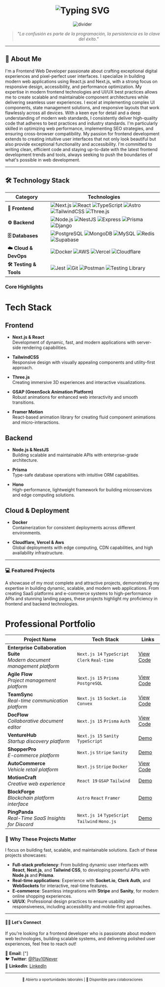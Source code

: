 # <div align="center">

<h1 align="center">
  <img src="https://readme-typing-svg.demolab.com?font=Fira+Code&weight=600&size=35&pause=1000&color=FFFFFF&background=000000&center=true&vCenter=true&random=false&width=1000&height=100&lines=Franko+Barrera;Full+Stack+Developer+%26+Frontend+Web+Developer;Building+Modern+%26+Scalable+Solutions" alt="Typing SVG" />
</h1>

<div align="center">
  <img src="https://user-images.githubusercontent.com/73097560/115834477-dbab4500-a447-11eb-908a-139a6edaec5c.gif" alt="divider">
</div>

<div align="center">
  <blockquote>
    <em>"La confusión es parte de la programación, la persistencia es la clave del éxito."</em>
  </blockquote>
</div>

---

## 🚀 About Me

I'm a Frontend Web Developer passionate about crafting exceptional digital experiences and pixel-perfect user interfaces. I specialize in building modern web applications using React.js and Next.js, with a strong focus on responsive design, accessibility, and performance optimization. My expertise in modern frontend technologies and UI/UX best practices allows me to create scalable and maintainable component architectures while delivering seamless user experiences. I excel at implementing complex UI components, state management solutions, and responsive layouts that work flawlessly across all devices. With a keen eye for detail and a deep understanding of modern web standards, I consistently deliver high-quality code that adheres to best practices and industry standards. I'm particularly skilled in optimizing web performance, implementing SEO strategies, and ensuring cross-browser compatibility. My passion for frontend development extends to creating intuitive user interfaces that not only look beautiful but also provide exceptional functionality and accessibility. I'm committed to writing clean, efficient code and staying up-to-date with the latest frontend development trends and tools, always seeking to push the boundaries of what's possible in web development.

---

## 🛠️ Technology Stack

| Category | Technologies |
|----------|-------------|
| **🎨 Frontend** | ![Next.js](https://img.shields.io/badge/Next.js-000?logo=nextdotjs) ![React](https://img.shields.io/badge/React-61DAFB?logo=react&logoColor=black) ![TypeScript](https://img.shields.io/badge/TypeScript-3178C6?logo=typescript&logoColor=white) ![Astro](https://img.shields.io/badge/Astro-BC52EE?logo=astro&logoColor=white) ![TailwindCSS](https://img.shields.io/badge/Tailwind-06B6D4?logo=tailwindcss&logoColor=white) ![Three.js](https://img.shields.io/badge/Three.js-000?logo=threedotjs) |
| **⚙️ Backend** | ![Node.js](https://img.shields.io/badge/Node.js-339933?logo=nodedotjs&logoColor=white) ![NestJS](https://img.shields.io/badge/NestJS-E0234E?logo=nestjs&logoColor=white) ![Express](https://img.shields.io/badge/Express-000?logo=express) ![Prisma](https://img.shields.io/badge/Prisma-2D3748?logo=prisma) ![Django](https://img.shields.io/badge/Django-092E20?logo=django) |
| **🗄️ Databases** | ![PostgreSQL](https://img.shields.io/badge/PostgreSQL-4169E1?logo=postgresql&logoColor=white) ![MongoDB](https://img.shields.io/badge/MongoDB-47A248?logo=mongodb&logoColor=white) ![MySQL](https://img.shields.io/badge/MySQL-4479A1?logo=mysql&logoColor=white) ![Redis](https://img.shields.io/badge/Redis-DC382D?logo=redis&logoColor=white) ![Supabase](https://img.shields.io/badge/Supabase-3FCF8E?logo=supabase&logoColor=white) |
| **☁️ Cloud & DevOps** | ![Docker](https://img.shields.io/badge/Docker-2496ED?logo=docker&logoColor=white) ![AWS](https://img.shields.io/badge/AWS-232F3E?logo=amazonaws) ![Vercel](https://img.shields.io/badge/Vercel-000?logo=vercel) ![Cloudflare](https://img.shields.io/badge/Cloudflare-F38020?logo=cloudflare&logoColor=white) |
| **🛠️ Testing & Tools** | ![Jest](https://img.shields.io/badge/Jest-C21325?logo=jest&logoColor=white) ![Git](https://img.shields.io/badge/Git-F05032?logo=git&logoColor=white) ![Postman](https://img.shields.io/badge/Postman-FF6C37?logo=postman&logoColor=white) ![Testing Library](https://img.shields.io/badge/Testing_Library-E33332?logo=testinglibrary&logoColor=white) |


### Core Highlights
# Tech Stack

## Frontend
- **Next.js & React**  
  Development of dynamic, fast, and modern applications with server-side rendering capabilities.

- **TailwindCSS**  
  Responsive design with visually appealing components and utility-first approach.

- **Three.js**  
  Creating immersive 3D experiences and interactive visualizations.

- **GSAP (GreenSock Animation Platform)**  
  Robust animations for enhanced web interactivity and smooth transitions.

- **Framer Motion**  
  React-based animation library for creating fluid component animations and micro-interactions.

## Backend
- **Node.js & NestJS**  
  Building scalable and maintainable APIs with enterprise-grade architecture.

- **Prisma**  
  Type-safe database operations with intuitive ORM capabilities.

- **Hono**  
  High-performance, lightweight framework for building microservices and edge computing solutions.

## Cloud & Deployment
- **Docker**  
  Containerization for consistent deployments across different environments.

- **Cloudflare, Vercel & Aws**  
  Global deployments with edge computing, CDN capabilities, and high availability infrastructure.

---

### 💻 **Featured Projects**  
A showcase of my most complete and attractive projects, demonstrating my expertise in building dynamic, scalable, and modern web applications. From creating SaaS platforms and e-commerce systems to high-performance APIs and stunning landing pages, these projects highlight my proficiency in frontend and backend technologies.

# Professional Portfolio
| Project Name | Tech Stack | Links |
|-------------|------------|-------|
| **Enterprise Collaboration Suite** <br> *Modern document management platform* | `Next.js 14` `TypeScript` `Clerk` `Real-time` | [View Code](https://github.com/...) |
| **Agile Flow** <br> *Project management platform* | `Next.js 15` `Prisma` `PostgreSQL` | [View Code](https://github.com/...) |
| **TeamSync** <br> *Real-time communication platform* | `Next.js 15` `Socket.io` `Convex` | [View Code](https://github.com/...) |
| **DocFlow** <br> *Collaborative document editor* | `Next.js 15` `Prisma` `Auth` | [View Code](https://github.com/...) |
| **VentureHub** <br> *Startup discovery platform* | `Next.js 15` `Sanity` `TypeScript` | [Demo](https://yc-directory-topaz.vercel.app/) |
| **ShopperPro** <br> *E-commerce platform* | `Next.js` `Stripe` `Sanity` | [Demo](https://shoper-store.vercel.app/) |
| **AutoCommerce** <br> *Vehicle retail platform* | `Next.js` `Stripe` `Docker` | [View Code](https://github.com/...) |
| **MotionCraft** <br> *Creative web experience* | `React 19` `GSAP` `Tailwind` | [Demo](https://winning-web.vercel.app/) |
| **BlockForge** <br> *Blockchain platform interface* | `Astro` `React` `Framer` | [Demo](https://dark-blockchain.vercel.app/) |
| **PingPanda** <br> *Real-Time SaaS Insights for Discord* | `Next.js 14` `TypeScript` `Tailwind` `Hono.js` | [Demo](https://notifydiscord.epsaind.workers.dev/) |


### 🚀 **Why These Projects Matter**

I focus on building fast, scalable, and maintainable solutions. Each of these projects showcases:

- **Full-stack proficiency**: From building dynamic user interfaces with **React**, **Next.js**, and **Tailwind CSS**, to developing powerful APIs with **Node.js** and **Prisma**.
- **Real-time applications**: Experience with **Socket.io**, **Clerk Auth**, and **WebSockets** for interactive, real-time features.
- **E-commerce**: Seamless integrations with **Stripe** and **Sanity**, for modern online shopping experiences.
- **UI/UX**: Professional design practices to ensure usability and responsiveness, including accessibility and mobile-first approaches.

---

#### 👨‍🚀 **Let's Connect**

If you're looking for a frontend developer who is passionate about modern web technologies, building scalable systems, and delivering polished user experiences, feel free to reach out!  

📧 **Email**: ["]  
🐦 **Twitter**: [@Play10Never](https://x.com/Play10Never)  
🔗 **LinkedIn**: [LinkedIn](https://www.linkedin.com/franco-barrera-riffo/)

---



<div align="center">
  <sub>💼 Abierto a oportunidades laborales | 🤝 Disponible para colaboraciones</sub>
</div>
